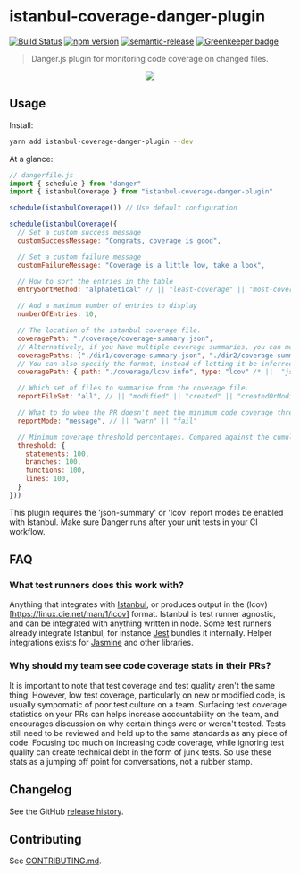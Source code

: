 # istanbul-coverage-danger-plugin

[![Build Status](https://travis-ci.org/trudaxtech/istanbul-coverage-danger-plugin.svg?branch=master)](https://travis-ci.org/darcy-rayner/danger-plugin-istanbul-coverage)
[![npm version](https://badge.fury.io/js/istanbul-coverage-danger-plugin.svg)](https://badge.fury.io/js/danger-plugin-istanbul-coverage)
[![semantic-release](https://img.shields.io/badge/%20%20%F0%9F%93%A6%F0%9F%9A%80-semantic--release-e10079.svg)](https://github.com/semantic-release/semantic-release) [![Greenkeeper badge](https://badges.greenkeeper.io/trudaxtech/istanbul-coverage-danger-plugin.svg)](https://greenkeeper.io/)

> Danger.js plugin for monitoring code coverage on changed files.

<p align="center">
  <img src="example.png" ></img>
</p>

## Usage

Install:

```sh
yarn add istanbul-coverage-danger-plugin --dev
```

At a glance:

```js
// dangerfile.js
import { schedule } from "danger"
import { istanbulCoverage } from "istanbul-coverage-danger-plugin"

schedule(istanbulCoverage()) // Use default configuration

schedule(istanbulCoverage({
  // Set a custom success message
  customSuccessMessage: "Congrats, coverage is good",

  // Set a custom failure message
  customFailureMessage: "Coverage is a little low, take a look",

  // How to sort the entries in the table
  entrySortMethod: "alphabetical" // || "least-coverage" || "most-coverage" || "largest-file-size" ||"smallest-file-size" || "uncovered-lines"

  // Add a maximum number of entries to display
  numberOfEntries: 10,

  // The location of the istanbul coverage file.
  coveragePath: "./coverage/coverage-summary.json",
  // Alternatively, if you have multiple coverage summaries, you can merge them into one report
  coveragePaths: ["./dir1/coverage-summary.json", "./dir2/coverage-summary.json"]
  // You can also specify the format, instead of letting it be inferred from the file name
  coveragePath: { path: "./coverage/lcov.info", type: "lcov" /* ||  "json-summary" */}

  // Which set of files to summarise from the coverage file.
  reportFileSet: "all", // || "modified" || "created" || "createdOrModified"

  // What to do when the PR doesn't meet the minimum code coverage threshold
  reportMode: "message", // || "warn" || "fail"

  // Minimum coverage threshold percentages. Compared against the cumulative coverage of the reportFileSet.
  threshold: {
    statements: 100,
    branches: 100,
    functions: 100,
    lines: 100,
  }
}))
```

This plugin requires the 'json-summary' or 'lcov' report modes be enabled with Istanbul. Make sure Danger runs after your unit tests in your CI workflow.

## FAQ

### What test runners does this work with?

Anything that integrates with [Istanbul](https://www.npmjs.com/package/istanbul), or produces output in the (lcov)[https://linux.die.net/man/1/lcov] format. Istanbul is test runner agnostic, and can be integrated with anything written in node. Some test runners already integrate Istanbul, for instance [Jest](https://jestjs.io/docs/en/cli.html#coverage) bundles it internally. Helper integrations exists for [Jasmine](https://www.npmjs.com/package/jasmine-istanbul-reporter) and other libraries.

### Why should my team see code coverage stats in their PRs?

It is important to note that test coverage and test quality aren't the same thing. However, low test coverage, particularly on new or modified code, is usually sympomatic of poor test culture on a team. Surfacing test coverage statistics on your PRs can helps increase accountability on the team, and encourages discussion on why certain things were or weren't tested. Tests still need to be reviewed and held up to the same standards as any piece of code. Focusing too much on increasing code coverage, while ignoring test quality can create technical debt in the form of junk tests. So use these stats as a jumping off point for conversations, not a rubber stamp.

## Changelog

See the GitHub [release history](https://github.com/trudaxtech/istanbul-coverage-danger-plugin/releases).

## Contributing

See [CONTRIBUTING.md](CONTRIBUTING.md).
